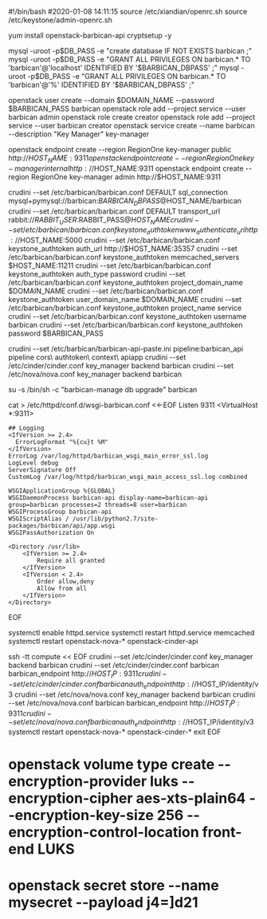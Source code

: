 #!/bin/bash
#2020-01-08 14:11:15
source /etc/xiandian/openrc.sh
source /etc/keystone/admin-openrc.sh

yum install openstack-barbican-api cryptsetup -y

mysql -uroot -p$DB_PASS -e "create database IF NOT EXISTS barbican ;"
mysql -uroot -p$DB_PASS -e "GRANT ALL PRIVILEGES ON barbican.* TO 'barbican'@'localhost' IDENTIFIED BY '$BARBICAN_DBPASS' ;"
mysql -uroot -p$DB_PASS -e "GRANT ALL PRIVILEGES ON barbican.* TO 'barbican'@'%' IDENTIFIED BY '$BARBICAN_DBPASS' ;"

openstack user create --domain $DOMAIN_NAME --password $BARBICAN_PASS barbican
openstack role add --project service --user barbican admin
openstack role create creator
openstack role add --project service --user barbican creator
openstack service create --name barbican --description "Key Manager" key-manager

openstack endpoint create --region RegionOne key-manager public http://$HOST_NAME:9311
openstack endpoint create --region RegionOne key-manager internal http://$HOST_NAME:9311
openstack endpoint create --region RegionOne key-manager admin http://$HOST_NAME:9311

crudini --set /etc/barbican/barbican.conf DEFAULT sql_connection mysql+pymysql://barbican:$BARBICAN_DBPASS@$HOST_NAME/barbican
crudini --set /etc/barbican/barbican.conf DEFAULT transport_url rabbit://$RABBIT_USER:$RABBIT_PASS@$HOST_NAME
crudini --set /etc/barbican/barbican.conf keystone_authtoken www_authenticate_uri http://$HOST_NAME:5000
crudini --set /etc/barbican/barbican.conf keystone_authtoken auth_url http://$HOST_NAME:35357
crudini --set /etc/barbican/barbican.conf keystone_authtoken memcached_servers $HOST_NAME:11211
crudini --set /etc/barbican/barbican.conf keystone_authtoken auth_type password
crudini --set /etc/barbican/barbican.conf keystone_authtoken project_domain_name $DOMAIN_NAME
crudini --set /etc/barbican/barbican.conf keystone_authtoken user_domain_name $DOMAIN_NAME
crudini --set /etc/barbican/barbican.conf keystone_authtoken project_name service
crudini --set /etc/barbican/barbican.conf keystone_authtoken username barbican
crudini --set /etc/barbican/barbican.conf keystone_authtoken password $BARBICAN_PASS

crudini --set /etc/barbican/barbican-api-paste.ini pipeline:barbican_api pipeline cors\ authtoken\ context\ apiapp
crudini --set /etc/cinder/cinder.conf key_manager backend barbican
crudini --set /etc/nova/nova.conf key_manager backend barbican

su -s /bin/sh -c "barbican-manage db upgrade" barbican

cat > /etc/httpd/conf.d/wsgi-barbican.conf <<-EOF
Listen 9311
<VirtualHost  *:9311>

    ## Logging
    <IfVersion >= 2.4>
      ErrorLogFormat "%{cu}t %M"
    </IfVersion>
    ErrorLog /var/log/httpd/barbican_wsgi_main_error_ssl.log
    LogLevel debug
    ServerSignature Off
    CustomLog /var/log/httpd/barbican_wsgi_main_access_ssl.log combined

    WSGIApplicationGroup %{GLOBAL}
    WSGIDaemonProcess barbican-api display-name=barbican-api group=barbican processes=2 threads=8 user=barbican
    WSGIProcessGroup barbican-api
    WSGIScriptAlias / /usr/lib/python2.7/site-packages/barbican/api/app.wsgi
    WSGIPassAuthorization On

    <Directory /usr/lib>
        <IfVersion >= 2.4>
            Require all granted
        </IfVersion>
        <IfVersion < 2.4>
            Order allow,deny
            Allow from all
        </IfVersion>
    </Directory>
</VirtualHost>
EOF

systemctl enable httpd.service
systemctl restart httpd.service memcached
systemctl restart openstack-nova-* openstack-cinder-api

ssh -tt compute << EOF
crudini --set /etc/cinder/cinder.conf key_manager backend barbican
crudini --set /etc/cinder/cinder.conf barbican barbican_endpoint http://$HOST_IP:9311
crudini --set /etc/cinder/cinder.conf barbican auth_endpoint http://$HOST_IP/identity/v3
crudini --set /etc/nova/nova.conf key_manager backend barbican
crudini --set /etc/nova/nova.conf barbican barbican_endpoint http://$HOST_IP:9311
crudini --set /etc/nova/nova.conf barbican auth_endpoint http://$HOST_IP/identity/v3
systemctl restart openstack-nova-* openstack-cinder-*
exit
EOF

# openstack volume type create --encryption-provider luks --encryption-cipher aes-xts-plain64 --encryption-key-size 256 --encryption-control-location front-end LUKS
# openstack secret store --name mysecret --payload j4=]d21